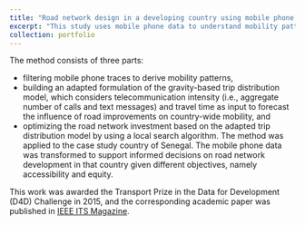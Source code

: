 ```yaml
---
title: "Road network design in a developing country using mobile phone data"
excerpt: "This study uses mobile phone data to understand mobility patterns in a country with limited travel survey data, in order to give advice on how to design a national and regional road network. A telecommunication-based trip distribution model was developed and embedded in a road network optimization algorithm. The method was applied to the case study country of Senegal. It is valuable and reproducible not only to Senegal but also to other countries where traditional mobility data is scarce but mobile phone data is available.<br/><br/><img src='/images/rnd.png' width='400' align='middle'/>"
collection: portfolio
---
```


The method consists of three parts:
* filtering mobile phone traces to derive mobility patterns,
* building an adapted formulation of the gravity-based trip distribution model, which considers telecommunication intensity (i.e., aggregate number of calls and text messages) and travel time as input to forecast the influence of road improvements on country-wide mobility, and
* optimizing the road network investment based on the adapted trip distribution model by using a local search algorithm.
The method was applied to the case study country of Senegal. The mobile phone data was transformed to support informed decisions on road network development in that country given different objectives, namely accessibility and equity.

This work was awarded the Transport Prize in the Data for Development (D4D) Challenge in 2015, and the corresponding academic paper was published in [IEEE ITS Magazine](https://ieeexplore.ieee.org/document/8531737).